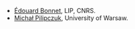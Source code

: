 - [Édouard Bonnet](https://perso.ens-lyon.fr/edouard.bonnet/), LIP, CNRS.
- [Michał Pilipczuk](https://www.mimuw.edu.pl/~mp248287/), University of Warsaw.

